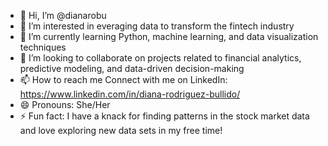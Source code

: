 - 👋 Hi, I’m @dianarobu
- 👀 I’m interested in everaging data to transform the fintech industry
- 🌱 I’m currently learning Python, machine learning, and data visualization techniques
- 💞️ I’m looking to collaborate on projects related to financial analytics, predictive modeling, and data-driven decision-making
- 📫 How to reach me Connect with me on LinkedIn: https://www.linkedin.com/in/diana-rodriguez-bullido/
- 😄 Pronouns: She/Her
- ⚡ Fun fact: I have a knack for finding patterns in the stock market data and love exploring new data sets in my free time!

<!---
dianarobu/dianarobu is a ✨ special ✨ repository because its `README.md` (this file) appears on your GitHub profile.
You can click the Preview link to take a look at your changes.
--->
